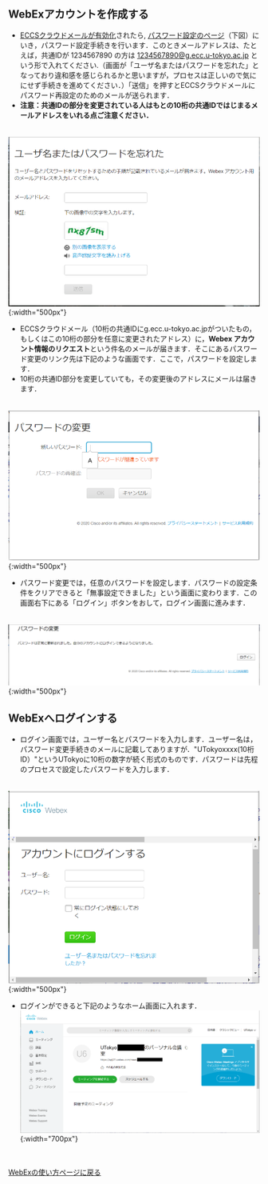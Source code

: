 ## WebExアカウントを作成する  
* <a href="activate_eccs_account" target="_blank">ECCSクラウドメールが有効化</a>されたら, <a href="https://apj27.webex.com/mw3300/mywebex/forgotpwd.do?siteurl=apj27-jp" target="_blank">パスワード設定のページ</a>（下図）にいき，パスワード設定手続きを行います．このときメールアドレスは、たとえば，共通IDが 1234567890 の方は 1234567890@g.ecc.u-tokyo.ac.jp という形で入れてください.（画面が「ユーザ名またはパスワードを忘れた」となっており違和感を感じられるかと思いますが，プロセスは正しいので気ににせず手続きを進めてください．）「送信」を押すとECCSクラウドメールにパスワード再設定のためのメールが送られます．
 * **注意：共通IDの部分を変更されている人はもとの10桁の共通IDではじまるメールアドレスをいれる点ご注意ください．**

　　![パスワード変更手続き画面](img/webex_pw_change.PNG){:width="500px"}

* ECCSクラウドメール（10桁の共通IDにg.ecc.u-tokyo.ac.jpがついたもの，もしくはこの10桁の部分を任意に変更されたアドレス）に，**Webex アカウント情報のリクエスト**という件名のメールが届きます．そこにあるパスワード変更のリンク先は下記のような画面です．ここで，パスワードを設定します．
 * 10桁の共通ID部分を変更していても，その変更後のアドレスにメールは届きます．

　　![パスワード設定画面](img/webex_pw_setting.PNG){:width="500px"}

* パスワード変更では，任意のパスワードを設定します．パスワードの設定条件をクリアできると「無事設定できました」という画面に変わります．この画面右下にある「ログイン」ボタンをおして，ログイン画面に進みます．

　　![この画面がでたら成功です](img/webex_pw_success.PNG){:width="500px"}

## WebExへログインする
* ログイン画面では，ユーザー名とパスワードを入力します．ユーザー名は，パスワード変更手続きのメールに記載してありますが．"UTokyoxxxx(10桁ID）"というUTokyoに10桁の数字が続く形式のものです．パスワードは先程のプロセスで設定したパスワードを入力します．

　　![ログイン画面](img/webex_login.PNG){:width="500px"}

* ログインができると下記のようなホーム画面に入れます．
　　　
　　![WebExのホーム画面](img/webex_toppage.PNG){:width="700px"}

<br>
<br>
<a href="index" target="_blank">WebExの使い方ページに戻る<a/>  
